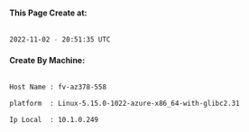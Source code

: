 
   
#### This Page Create at:

```bash

2022-11-02 - 20:51:35 UTC

```

#### Create By Machine:

```bash

Host Name : fv-az378-558

platform  : Linux-5.15.0-1022-azure-x86_64-with-glibc2.31

Ip Local  : 10.1.0.249

```

